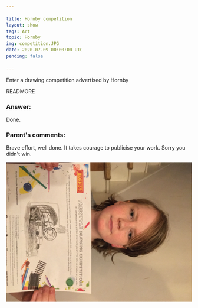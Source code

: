 ```yaml
---

title: Hornby competition
layout: show
tags: Art
topic: Hornby
img: competition.JPG
date: 2020-07-09 00:00:00 UTC
pending: false

---
```


Enter a drawing competition advertised by Hornby

READMORE

### Answer:

Done.

### Parent's comments:

Brave effort, well done. It takes courage to publicise your work. Sorry you didn't win.

![](images/competition.JPG)
